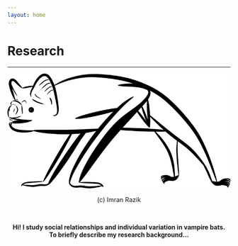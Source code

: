 ```yaml
---
layout: home
---
```

# Research
--- 
![Vampire bat digital drawing - Copyright (c) 2020 Imran Razik](/assets/vampterrestrial.png) <br/>
<p align="center"> 
 (c) Imran Razik
</p> 

<br/>

<p align="center">
  <b/> Hi! I study social relationships and individual variation in vampire bats. <b/> </br>
  To briefly describe my research background... <br/>
    </p>
